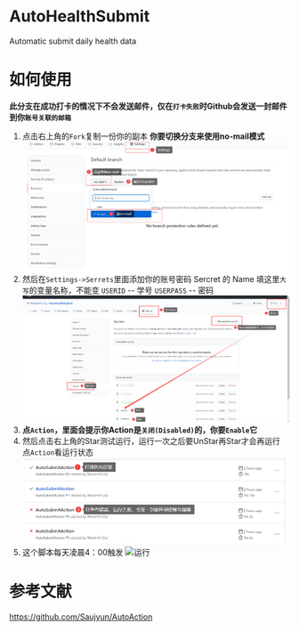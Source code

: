 # AutoHealthSubmit
Automatic submit daily health data
# 如何使用
**此分支在成功打卡的情况下不会发送邮件，仅在`打卡失败`时Github会发送一封邮件到你`账号关联的邮箱`**
1. 点击右上角的`Fork`复制一份你的副本
**你要切换分支来使用no-mail模式**
![切换默认分支](https://github.com/Windmill-City/AutoHealthSubmit/blob/no-mail/切换默认分支.png)
2. 然后在`Settings->Serrets`里面添加你的账号密码
Sercret 的 Name 填这里`大写`的变量名称，不能变
`USERID` -- 学号
`USERPASS` -- 密码
![操作流程](https://github.com/Windmill-City/AutoHealthSubmit/blob/no-mail/操作流程.png)
3. **点`Action`，里面会提示你Action是`关闭(Disabled)`的，你要`Enable`它**
4. 然后点击右上角的Star测试运行，运行一次之后要UnStar再Star才会再运行
点`Action`看运行状态
![运行状态](https://github.com/Windmill-City/AutoHealthSubmit/blob/no-mail/运行状态.png)
5. 这个脚本每天凌晨4：00触发
![运行](https://github.com/Windmill-City/AutoHealthSubmit/blob/no-mail/运行.png)
# 参考文献
https://github.com/Saujyun/AutoAction
